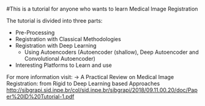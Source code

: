 #This is a tutorial for anyone who wants to learn Medical Image Registration

The tutorial is divided into three parts:
- Pre-Processing
- Registration with Classical Methodologies
- Registration with Deep Learning 
  - Using Autoencoders (Autoencoder (shallow), Deep Autoencoder and Convolutional Autoencoder)
- Interesting Platforms to Learn and use

For more information visit: -> A Practical Review on Medical Image Registration: from Rigid to Deep Learning based Approaches
http://sibgrapi.sid.inpe.br/col/sid.inpe.br/sibgrapi/2018/09.11.00.20/doc/Paper%20ID%20Tutorial-1.pdf



